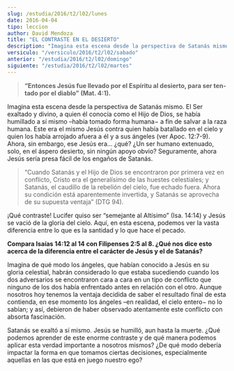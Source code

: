 ```yaml
---
slug: /estudia/2016/t2/l02/lunes
date: 2016-04-04
tipo: leccion
author: David Mendoza
title: "EL CONTRASTE EN EL DESIERTO"
description: "Imagina esta escena desde la perspectiva de Satanás mismo. El Ser exaltado y divino, a quien él conocía como el Hijo de Dios, se había humillado a sí mismo –había tomado forma humana− a fin de salvar a la raza humana. Este era el mismo Jesús contra quien había batallado en el cielo y quien los había arrojado afuera a él y a sus ángeles..."
versiculo: "/versiculo/2016/t2/l02/sabado"
anterior: "/estudia/2016/t2/l02/domingo"
siguiente: "/estudia/2016/t2/l02/martes"
---
```


> **“Entonces Jesús fue llevado por el Espíritu al desierto, para ser ten- tado por el diablo” (Mat. 4:1).**

Imagina esta escena desde la perspectiva de Satanás mismo. El Ser exaltado y divino, a quien él conocía como el Hijo de Dios, se había humillado a sí mismo –había tomado forma humana− a fin de salvar a la raza humana. Este era el mismo Jesús contra quien había batallado en el cielo y quien los había arrojado afuera a él y a sus ángeles (ver Apoc. 12:7-9). Ahora, sin embargo, ese Jesús era... ¿qué? ¿Un ser humano extenuado, solo, en el áspero desierto, sin ningún apoyo obvio? Seguramente, ahora Jesús sería presa fácil de los engaños de Satanás.

> “Cuando Satanás y el Hijo de Dios se encontraron por primera vez en conflicto, Cristo era el generalísimo de las huestes celestiales; y Satanás, el caudillo de la rebelión del cielo, fue echado fuera. Ahora su condición está aparentemente invertida, y Satanás se aprovecha de su supuesta ventaja” (DTG 94).

¡Qué contraste! Lucifer quiso ser “semejante al Altísimo” (Isa. 14:14) y Jesús se vació de la gloria del cielo. Aquí, en esta escena, podemos ver la vasta diferencia entre lo que es la santidad y lo que hace el pecado.

**Compara Isaías 14:12 al 14 con Filipenses 2:5 al 8. ¿Qué nos dice esto acerca de la diferencia entre el carácter de Jesús y el de Satanás?**

Imagina de qué modo los ángeles, que habían conocido a Jesús en su gloria celestial, habrán considerado lo que estaba sucediendo cuando los dos adversarios se encontraron cara a cara en un tipo de conflicto que ninguno de los dos había enfrentado antes en relación con el otro. Aunque nosotros hoy tenemos la ventaja decidida de saber el resultado final de esta contienda, en ese momento los ángeles –en realidad, el cielo entero− no lo sabían; y así, debieron de haber observado atentamente este conflicto con absorta fascinación.

Satanás se exaltó a sí mismo. Jesús se humilló, aun hasta la muerte. ¿Qué podemos aprender de este enorme contraste y de qué manera podemos aplicar esta verdad importante a nosotros mismos? ¿De qué modo debería impactar la forma en que tomamos ciertas decisiones, especialmente aquellas en las que está en juego nuestro ego?
